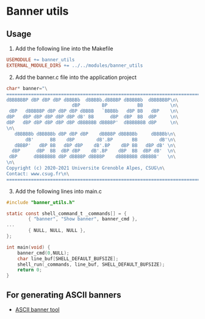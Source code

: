 # Banner utils

## Usage



1) Add the following line into the Makefile
```makefile
USEMODULE += banner_utils
EXTERNAL_MODULE_DIRS += ../../modules/banner_utils
```

2) Add the banner.c file into the application project
```c
char* banner="\
========================================================================\n\
dBBBBBBP dBP dBP dBP dBBBBb  dBBBBb.dBBBBP dBBBBBb  dBBBBBBP\n\
                        dBP        BP           BB          \n\
 dBP   dBBBBBP dBP dBP dBP dBBBB   `BBBBb   dBP BB   dBP    \n\
dBP   dBP dBP dBP dBP dBP dB' BB      dBP  dBP  BB  dBP     \n\
dBP   dBP dBP dBP dBP dBP dBBBBBB dBBBBP'  dBBBBBBB dBP     \n\
\n\
   dBBBBBb dBBBBBb dBP dBP dBP    dBBBBP dBBBBBb     dBBBBb\n\
       dB'      BB    dBP        dB'.BP       BB        dB'\n\
   dBBBP'   dBP BB   dBP dBP    dB'.BP    dBP BB   dBP dB' \n\
  dBP      dBP  BB  dBP dBP    dB'.BP    dBP  BB  dBP dB'  \n\
 dBP      dBBBBBBB dBP dBBBBP dBBBBP    dBBBBBBB dBBBBB'   \n\
\n\
Copyright (c) 2020-2021 Universite Grenoble Alpes, CSUG\n\
Contact: www.csug.fr\n\
========================================================================\n\n\n";
```


3) Add the following lines into main.c
```c
#include "banner_utils.h"

static const shell_command_t _commands[] = {
		{ "banner", "Show banner", banner_cmd },
...
		{ NULL, NULL, NULL },
};

int main(void) {
	banner_cmd(0,NULL);
	char line_buf[SHELL_DEFAULT_BUFSIZE];
	shell_run(_commands, line_buf, SHELL_DEFAULT_BUFSIZE);
	return 0;
}

```

## For generating ASCII banners
* [ASCII banner tool](https://manytools.org/hacker-tools/ascii-banner/)
